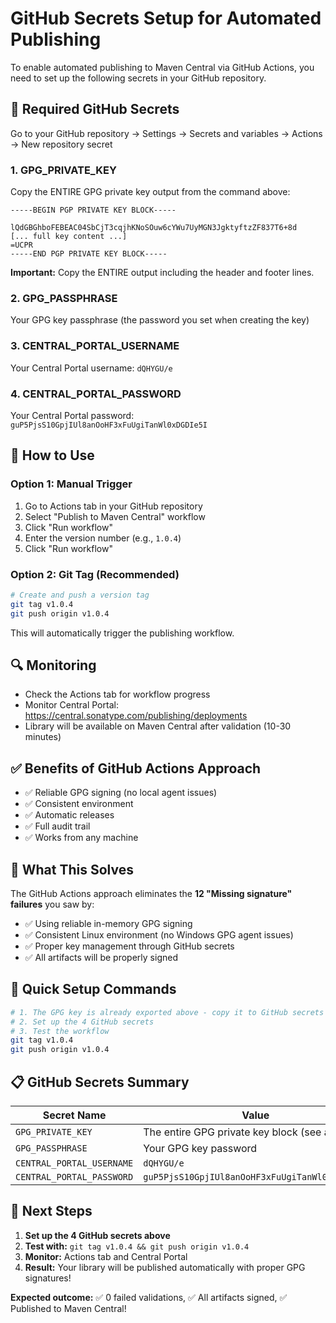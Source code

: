 # GitHub Secrets Setup for Automated Publishing

To enable automated publishing to Maven Central via GitHub Actions, you need to set up the following secrets in your GitHub repository.

## 🔧 Required GitHub Secrets

Go to your GitHub repository → Settings → Secrets and variables → Actions → New repository secret

### 1. GPG_PRIVATE_KEY
Copy the ENTIRE GPG private key output from the command above:
```
-----BEGIN PGP PRIVATE KEY BLOCK-----

lQdGBGhboFEBEAC04SbCjT3cqjhKNoSOuw6cYWu7UyMGN3JgktyftzZF837T6+8d
[... full key content ...]
=UCPR
-----END PGP PRIVATE KEY BLOCK-----
```

**Important:** Copy the ENTIRE output including the header and footer lines.

### 2. GPG_PASSPHRASE
Your GPG key passphrase (the password you set when creating the key)

### 3. CENTRAL_PORTAL_USERNAME
Your Central Portal username: `dQHYGU/e`

### 4. CENTRAL_PORTAL_PASSWORD  
Your Central Portal password: `guP5PjsS10GpjIUl8anOoHF3xFuUgiTanWl0xDGDIe5I`

## 🚀 How to Use

### Option 1: Manual Trigger
1. Go to Actions tab in your GitHub repository
2. Select "Publish to Maven Central" workflow
3. Click "Run workflow"
4. Enter the version number (e.g., `1.0.4`)
5. Click "Run workflow"

### Option 2: Git Tag (Recommended)
```bash
# Create and push a version tag
git tag v1.0.4
git push origin v1.0.4
```

This will automatically trigger the publishing workflow.

## 🔍 Monitoring

- Check the Actions tab for workflow progress
- Monitor Central Portal: https://central.sonatype.com/publishing/deployments
- Library will be available on Maven Central after validation (10-30 minutes)

## ✅ Benefits of GitHub Actions Approach

- ✅ Reliable GPG signing (no local agent issues)
- ✅ Consistent environment
- ✅ Automatic releases
- ✅ Full audit trail
- ✅ Works from any machine

## 🎯 What This Solves

The GitHub Actions approach eliminates the **12 "Missing signature" failures** you saw by:
- ✅ Using reliable in-memory GPG signing
- ✅ Consistent Linux environment (no Windows GPG agent issues)
- ✅ Proper key management through GitHub secrets
- ✅ All artifacts will be properly signed

## 🔧 Quick Setup Commands

```bash
# 1. The GPG key is already exported above - copy it to GitHub secrets
# 2. Set up the 4 GitHub secrets
# 3. Test the workflow
git tag v1.0.4
git push origin v1.0.4
```

## 📋 GitHub Secrets Summary

| Secret Name | Value |
|-------------|-------|
| `GPG_PRIVATE_KEY` | The entire GPG private key block (see above) |
| `GPG_PASSPHRASE` | Your GPG key password |
| `CENTRAL_PORTAL_USERNAME` | `dQHYGU/e` |
| `CENTRAL_PORTAL_PASSWORD` | `guP5PjsS10GpjIUl8anOoHF3xFuUgiTanWl0xDGDIe5I` |

## 🎯 Next Steps

1. **Set up the 4 GitHub secrets above**
2. **Test with:** `git tag v1.0.4 && git push origin v1.0.4`
3. **Monitor:** Actions tab and Central Portal
4. **Result:** Your library will be published automatically with proper GPG signatures!

**Expected outcome:** ✅ 0 failed validations, ✅ All artifacts signed, ✅ Published to Maven Central! 